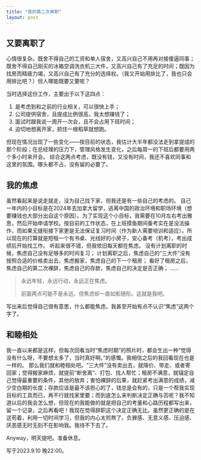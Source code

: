 ```yaml
---
title: "我的第二次离职"
layout: post
---
```


## 又要离职了

心情很复杂。既舍不得自己的工资和单人宿舍，又高兴自己不用再对接傻逼同事；既舍不得自己刚买的冰箱空调洗衣机三大件，又高兴自己有了充足的时间；既因为找房而精疲力竭，又高兴自己有了充分的选择权。（我又开始用排比了，我也只会用排比吧？）但人哪能既要又要呢？

当时选择这份工作，主要出于以下这四点：
1. 是考虑到和之前的行业相关，可以很快上手；
2. 公司提供宿舍，且提成比例很高，我太想赚钱了；
3. 面试时跟我说一周开一次会，且不会占用下班时间；
4. 迫切地想离开家，抓住一根稻草就想跑。

但现在情况出现了一些变化——按目前的状态，我估计大半年都没法走到拿提成的那个阶段；在总经理的压力下，管理风格发生变化，之后每周一的下班后都要用两个多小时来开会。
综合这两点考虑，既没有钱，又没有时间，我还不喜欢同事和这里的氛围。哪头都不占，没有留的必要了。

## 我的焦虑

虽然看起来是说走就走，没为自己找下家，但我还是有一些自己的考虑的。
自己一年内的小目标是在2024年去加拿大留学，逃离中国的政治环境和职场环境（想要赚钱也大部分出自这个原因）。为了实现这个小目标，我需要在10月左右考出雅思，然后开始申请学校。按目前的工作状态，在上班摸鱼期间备考实在是没法操作，而如果无缝衔接下家更是无法保证复习时间（作为新人需要培训和适应）。所以现在的打算就是短租一个有书桌、光线好的小房子，安心备考（机考），考出成绩后开始找工作。
听起来很不错，但我依旧每天都在焦虑。
没有计划离职的时候，焦虑自己没有足够多的时间复习；
计划离职之后，焦虑自己的“三大件”没有按照合适的价格卖出去，焦虑搬家，焦虑自己的下一个租房；
看好了租房之后，焦虑自己的第二次裸辞，焦虑自己的存款，焦虑自己的决定是否正确；
......
> 永远年轻，永远行动，永远正在焦虑。
>
> 前面两点可能不是永远，但焦虑却一直如影随形。这就是我吧。
>
写出来后觉得自己很有意思，什么都能焦虑。我甚至开始有点不认识“焦虑”这两个字了。

## 和睦相处

我一直以来都是这样，但每次回看当时“焦虑时期”的照片时，都会生出一种“觉得没有什么呀，不要想太多了，当时真好啊。”的感慨。我相信之后的我回看现在也是一样的。
那么我们就和睦相处吧。“三大件”没有卖出去，就降价、带走、或者寄回家；觉得搬家麻烦，就提前“断舍离”、打包、找人帮忙；租房不满意，就锚定自己觉得最重要的条件，其他的放弃；害怕裸辞的后果，就赶紧考出满意的成绩，减少空白期的长度；存款应该是最不该担心的了，钱总是会有的，只是一个帮我实现目标的工具而已，再不行就找家里要；而到底怎么来判断决定正确与否呢？我不知道以后的我会怎么想，但现在的我能做的就是把自己的考量和心路历程都写出来，留一个记录，之后再看吧！我现在觉得辞职这个决定正确无比。虽然更正确的是在这苟着，利用一切时间学习，但我的内心太煎熬了。负罪感、无意义感、压迫感、厌恶感无时无刻不在影响我。我待不下去了。

Anyway，明天提吧。准备休息。

写于2023.9.10 晚22:00。

